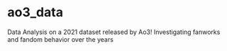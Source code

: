 # ao3_data
Data Analysis on a 2021 dataset released by Ao3! Investigating fanworks and fandom behavior over the years
